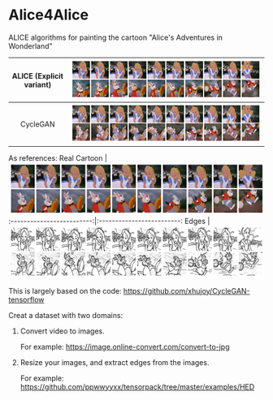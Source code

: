 # Alice4Alice
ALICE algorithms for painting the cartoon "Alice's Adventures in Wonderland"


ALICE (Explicit variant)  | ![](/plot_generation/figures_alice/cartoon_alice_exp_200.png	) 
:-------------------------:|:-------------------------:
CycleGAN         |  ![](/plot_generation/figures_alice/cartoon_cyclegan_200.png)

As references:
Real Cartoon  | ![](/plot_generation/figures_alice/cartoon_real.png) 
:-------------------------:|:-------------------------:
Edges         |  ![](/plot_generation/figures_alice/edges_out3_real.png)



This is largely based on the code: https://github.com/xhujoy/CycleGAN-tensorflow

Creat a dataset with two domains:
  1. Convert video to images. 

      For example: https://image.online-convert.com/convert-to-jpg 
    
  2. Resize your images, and extract edges from the images. 
  
      For example: https://github.com/ppwwyyxx/tensorpack/tree/master/examples/HED

